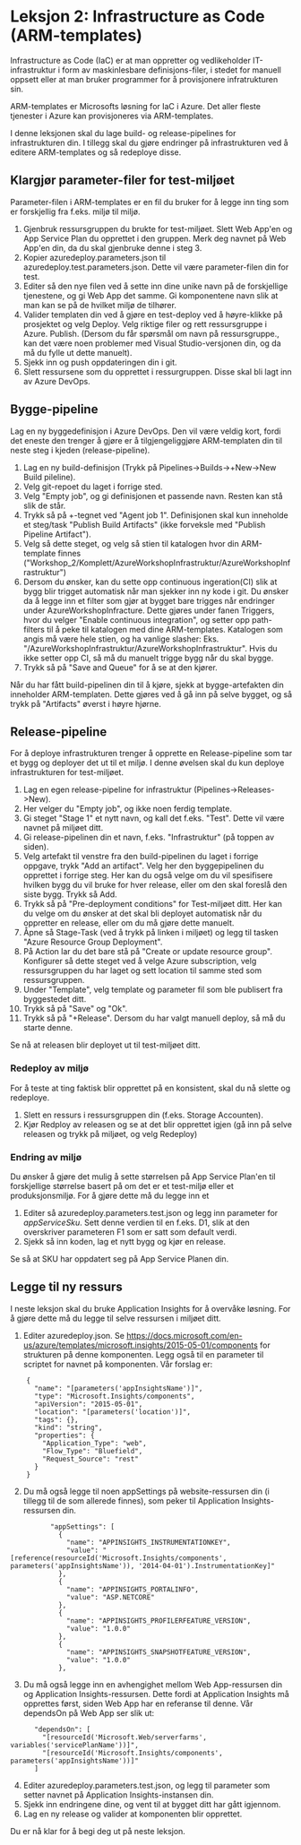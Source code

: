 # Leksjon 2: Infrastructure as Code (ARM-templates)

Infrastructure as Code (IaC) er at man oppretter og vedlikeholder IT-infrastruktur i form av maskinlesbare definisjons-filer, i stedet
for manuell oppsett eller at man bruker programmer for å provisjonere infratrukturen sin. 

ARM-templates er Microsofts løsning for IaC i Azure. Det aller fleste tjenester i Azure kan provisjoneres via ARM-templates.

I denne leksjonen skal du lage build- og release-pipelines for infrastrukturen din. I tillegg skal du gjøre endringer på infrastrukturen ved å editere ARM-templates og så redeploye disse.

## Klargjør parameter-filer for test-miljøet

Parameter-filen i ARM-templates er en fil du bruker for å legge inn ting som er forskjellig fra f.eks. miljø til miljø. 

1. Gjenbruk ressursgruppen du brukte for test-miljøet. Slett Web App'en og App Service Plan du opprettet i den gruppen. Merk deg navnet på Web App'en din, da du skal gjenbruke denne i steg 3. 
2. Kopier azuredeploy.parameters.json til azuredeploy.test.parameters.json. Dette vil være parameter-filen din for test.
3. Editer så den nye filen ved å sette inn dine unike navn på de forskjellige tjenestene, og gi Web App det samme. Gi komponentene navn slik at man kan se på de hvilket miljø de tilhører.
4. Valider templaten din ved å gjøre en test-deploy ved å høyre-klikke på prosjektet og velg Deploy. Velg riktige filer og rett ressursgruppe i Azure. Publish. (Dersom du får spørsmål om navn på ressursgruppe., kan det være noen problemer med Visual Studio-versjonen din, og da må du fylle ut dette manuelt).
5. Sjekk inn og push oppdateringen din i git.
6. Slett ressursene som du opprettet i ressurgruppen. Disse skal bli lagt inn av Azure DevOps.

## Bygge-pipeline 
Lag en ny byggedefinisjon i Azure DevOps. Den vil være veldig kort, fordi det eneste den trenger å gjøre er å tilgjengeliggjøre ARM-templaten din til neste steg i kjeden (release-pipeline).

1. Lag en ny build-definisjon (Trykk på Pipelines->Builds->+New->New Build pileline).
2. Velg git-repoet du laget i forrige sted.
3. Velg "Empty job", og gi definisjonen et passende navn. Resten kan stå slik de står.
4. Trykk så på +-tegnet ved "Agent job 1". Definisjonen skal kun inneholde et steg/task "Publish Build Artifacts" (ikke forveksle med "Publish Pipeline Artifact").
5. Velg så dette steget, og velg så stien til katalogen hvor din ARM-template finnes
("Workshop_2/Komplett/AzureWorkshopInfrastruktur/AzureWorkshopInfrastruktur")
5. Dersom du ønsker, kan du sette opp continuous ingeration(CI) slik at bygg blir trigget automatisk når man sjekker inn ny kode i git. Du ønsker da å legge inn et filter som gjør at bygget bare trigges når endringer under AzureWorkshopInfracture. Dette gjøres under fanen Triggers, hvor du velger "Enable continuous integration", og setter opp path-filters til å peke til katalogen med dine ARM-templates. Katalogen som angis må være hele stien, og ha vanlige slasher: Eks. "/AzureWorkshopInfrastruktur/AzureWorkshopInfrastruktur". Hvis du ikke setter opp CI, så må du manuelt trigge bygg når du skal bygge.
7. Trykk så på "Save and Queue" for å se at den kjører.

Når du har fått build-pipelinen din til å kjøre, sjekk at bygge-artefakten din inneholder ARM-templaten. Dette gjøres ved å gå inn på selve bygget, og så trykk på "Artifacts" øverst i høyre hjørne.

## Release-pipeline

For å deploye infrastrukturen trenger å opprette en Release-pipeline som tar et bygg og deployer det ut til et miljø. I denne øvelsen skal du kun deploye infrastrukturen for test-miljøet.

1. Lag en egen release-pipeline for infrastruktur (Pipelines->Releases->New).
2. Her velger du "Empty job", og ikke noen ferdig template.
3. Gi steget "Stage 1" et nytt navn, og kall det f.eks. "Test". Dette vil være navnet på miljøet ditt.
4. Gi release-pipelinen din et navn, f.eks. "Infrastruktur" (på toppen av siden).
5. Velg artefakt til venstre fra den build-pipelinen du laget i forrige oppgave, trykk "Add an artifact". Velg her den byggepipelinen du opprettet i forrige steg. Her kan du også velge om du vil spesifisere hvilken bygg du vil bruke for hver release, eller om den skal foreslå den siste bygg. Trykk så Add.
6. Trykk så på "Pre-deployment conditions" for Test-miljøet ditt. Her kan du velge om du ønsker at det skal bli deployet automatisk når du oppretter en release, eller om du må gjøre dette manuelt.
7. Åpne så Stage-Task (ved å trykk på linken i miljøet) og legg til tasken "Azure Resource Group Deployment". 
8. På Action lar du det bare stå på "Create or update resource group". Konfigurer så dette steget ved å velge Azure subscription, velg ressursgruppen du har laget og sett location til samme sted som ressursgruppen.
9. Under "Template", velg template og parameter fil som ble publisert fra byggestedet ditt.
10. Trykk så på "Save" og "Ok".
11. Trykk så på "+Release". Dersom du har valgt manuell deploy, så må du starte denne.

Se nå at releasen blir deployet ut til test-miljøet ditt.

### Redeploy av miljø
For å teste at ting faktisk blir opprettet på en konsistent, skal du nå slette og redeploye.

1. Slett en ressurs i ressursgruppen din (f.eks. Storage Accounten).
2. Kjør Redploy av releasen og se at det blir opprettet igjen (gå inn på selve releasen og trykk på miljøet, og velg Redeploy)

### Endring av miljø
Du ønsker å gjøre det mulig å sette størrelsen på App Service Plan'en til forskjellige størrelse basert på om det er et test-miljø eller
et produksjonsmiljø. For å gjøre dette må du legge inn et 

1. Editer så azuredeploy.parameters.test.json og legg inn parameter for _appServiceSku_. Sett denne verdien til en f.eks. D1, slik at den overskriver parameteren F1 som er satt som default verdi.
2. Sjekk så inn koden, lag et nytt bygg og kjør en release.

Se så at SKU har oppdatert seg på App Service Planen din.

## Legge til ny ressurs

I neste leksjon skal du bruke Application Insights for å overvåke løsning. For å gjøre dette må du legge til selve ressursen i miljøet ditt.

1. Editer azuredeploy.json. Se https://docs.microsoft.com/en-us/azure/templates/microsoft.insights/2015-05-01/components for strukturen på denne komponenten. Legg også til en parameter til scriptet for navnet på komponenten. Vår forslag er: 
```
    {
      "name": "[parameters('appInsightsName')]",
      "type": "Microsoft.Insights/components",
      "apiVersion": "2015-05-01",
      "location": "[parameters('location')]",
      "tags": {},
      "kind": "string",
      "properties": {
        "Application_Type": "web",
        "Flow_Type": "Bluefield",
        "Request_Source": "rest"
      }
    }
```
2. Du må også legge til noen appSettings på website-ressursen din (i tillegg til de som allerede finnes), som peker til Application Insights-ressursen din.
```
          "appSettings": [
            {
              "name": "APPINSIGHTS_INSTRUMENTATIONKEY",
              "value": "[reference(resourceId('Microsoft.Insights/components', parameters('appInsightsName')), '2014-04-01').InstrumentationKey]"
            },
            {
              "name": "APPINSIGHTS_PORTALINFO",
              "value": "ASP.NETCORE"
            },
            {
              "name": "APPINSIGHTS_PROFILERFEATURE_VERSION",
              "value": "1.0.0"
            },
            {
              "name": "APPINSIGHTS_SNAPSHOTFEATURE_VERSION",
              "value": "1.0.0"
            },
```
3. Du må også legge inn en avhengighet mellom Web App-ressursen din og Application Insights-ressursen. Dette fordi at Application Insights må opprettes først, siden Web App har en referanse til denne. 
Vår dependsOn på Web App ser slik ut:
```
      "dependsOn": [
        "[resourceId('Microsoft.Web/serverfarms', variables('servicePlanName'))]",
        "[resourceId('Microsoft.Insights/components', parameters('appInsightsName'))]"
      ]
```
4. Editer azuredeploy.parameters.test.json, og legg til parameter som setter navnet på Application Insights-instansen din.
5. Sjekk inn endringene dine, og vent til at bygget ditt har gått igjennom.
6. Lag en ny release og valider at komponenten blir opprettet. 

Du er nå klar for å begi deg ut på neste leksjon.
